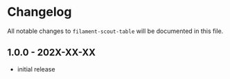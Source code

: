 # Changelog

All notable changes to `filament-scout-table` will be documented in this file.

## 1.0.0 - 202X-XX-XX

- initial release
